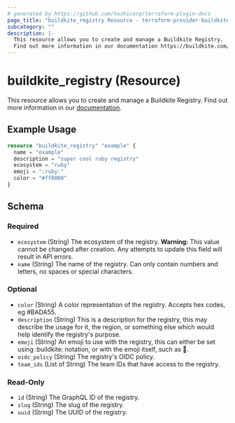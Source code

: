 ```yaml
---
# generated by https://github.com/hashicorp/terraform-plugin-docs
page_title: "buildkite_registry Resource - terraform-provider-buildkite"
subcategory: ""
description: |-
  This resource allows you to create and manage a Buildkite Registry.
  Find out more information in our documentation https://buildkite.com/docs/package-registries.
---
```


# buildkite_registry (Resource)

This resource allows you to create and manage a Buildkite Registry.
Find out more information in our [documentation](https://buildkite.com/docs/package-registries).

## Example Usage

```terraform
resource "buildkite_registry" "example" {
  name = "example"
  description = "super cool ruby registry"
  ecosystem = "ruby"
  emoji = ":ruby:"
  color = "#ff0000"
}
```

<!-- schema generated by tfplugindocs -->
## Schema

### Required

- `ecosystem` (String) The ecosystem of the registry. **Warning:** This value cannot be changed after creation. Any attempts to update this field will result in API errors.
- `name` (String) The name of the registry. Can only contain numbers and letters, no spaces or special characters.

### Optional

- `color` (String) A color representation of the registry. Accepts hex codes, eg #BADA55.
- `description` (String) This is a description for the registry, this may describe the usage for it, the region, or something else
which would help identify the registry's purpose.
- `emoji` (String) An emoji to use with the registry, this can either be set using :buildkite: notation, or with the
emoji itself, such as 🚀.
- `oidc_policy` (String) The registry's OIDC policy.
- `team_ids` (List of String) The team IDs that have access to the registry.

### Read-Only

- `id` (String) The GraphQL ID of the registry.
- `slug` (String) The slug of the registry.
- `uuid` (String) The UUID of the registry.
